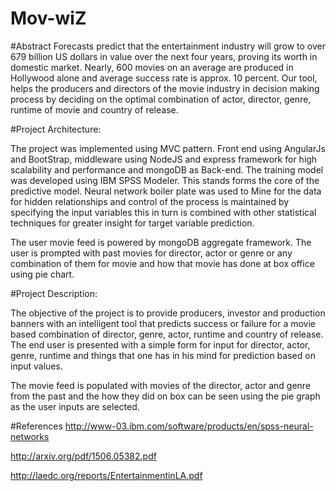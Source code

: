 # Mov-wiZ

#Abstract
Forecasts predict that the entertainment industry will grow to over 679 billion US dollars in value over the next four years, proving its worth in domestic market. Nearly, 600 movies on an average are produced in Hollywood alone and average success rate is approx. 10 percent. Our tool, helps the producers and directors of the movie industry in decision making process by deciding on the optimal combination of actor, director, genre, runtime of movie and country of release.

#Project Architecture:

 The project was implemented using MVC pattern. Front end using AngularJs and BootStrap, middleware using NodeJS and express framework for high scalability and performance and mongoDB as Back-end.
 The training model was developed using IBM SPSS Modeler. This stands forms the core of the predictive model. 
 Neural network boiler plate was used to Mine for the data for hidden relationships and control of the process is maintained by specifying the input variables this in turn is combined with other statistical techniques for greater insight for target variable prediction.  

 The user movie feed is powered by mongoDB aggregate framework. The user is prompted with past movies for director, actor or genre or any combination of them for movie and how that movie has done at box office using pie chart.

#Project Description:

 The objective of the project is to provide producers, investor and production banners with an intelligent tool that predicts success or failure for a movie based combination of director, genre, actor, runtime and country of release.
 The end user is presented with a simple form for input for director, actor, genre, runtime and things that one has in his mind for prediction based on input values.
	
 The movie feed is populated with movies of the director, actor and genre from the past and the how they did on box can be seen using the pie graph as the user inputs are selected.
 
#References
http://www-03.ibm.com/software/products/en/spss-neural-networks

http://arxiv.org/pdf/1506.05382.pdf

http://laedc.org/reports/EntertainmentinLA.pdf

